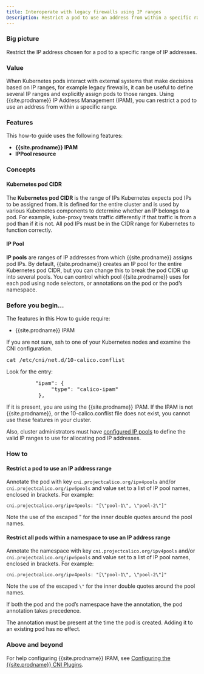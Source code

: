 ```yaml
---
title: Interoperate with legacy firewalls using IP ranges
Description: Restrict a pod to use an address from within a specific range.
---
```


### Big picture

Restrict the IP address chosen for a pod to a specific range of IP addresses.

### Value

When Kubernetes pods interact with external systems that make decisions based on IP ranges, for example legacy firewalls, it can be useful to define several IP ranges and explicitly assign pods to those ranges. Using {{site.prodname}} IP Address Management (IPAM), you can restrict a pod to use an address from within a specific range.

### Features

This how-to guide uses the following features: 

- **{{site.prodname}} IPAM**
- **IPPool resource**  

### Concepts

#### Kubernetes pod CIDR 

The **Kubernetes pod CIDR** is the range of IPs Kubernetes expects pod IPs to be assigned from.   It is defined for the entire cluster and is used by various Kubernetes components to determine whether an IP belongs to a pod. For example, kube-proxy treats traffic differently if that traffic is from a pod than if it is not. All pod IPs must be in the CIDR range for Kubernetes to function correctly.

#### IP Pool

**IP pools** are ranges of IP addresses from which {{site.prodname}} assigns pod IPs. By default, {{site.prodname}} creates an IP pool for the entire Kubernetes pod CIDR, but you can change this to break the pod CIDR up into several pools. You can control which pool {{site.prodname}} uses for each pod using node selectors, or annotations on the pod or the pod’s namespace.

### Before you begin...

The features in this How to guide require: 

- {{site.prodname}} IPAM

If you are not sure, ssh to one of your Kubernetes nodes and examine the CNI configuration.

<pre>
cat /etc/cni/net.d/10-calico.conflist
</pre>

Look for the entry:

<pre>
         "ipam": {
              "type": "calico-ipam"
          },
</pre>

If it is present, you are using the {{site.prodname}} IPAM. If the IPAM is not {{site.prodname}}, or the 10-calico.conflist file does not exist, you cannot use these features in your cluster.

Also, cluster administrators must have [configured IP pools](https://docs.projectcalico.org/master/reference/resources/ippool) to define the valid IP ranges to use for allocating pod IP addresses.

### How to

#### Restrict a pod to use an IP address range

Annotate the pod with key `cni.projectcalico.org/ipv4pools` and/or `cni.projectcalico.org/ipv6pools` and value set to a list of IP pool names, enclosed in brackets.  For example:

`cni.projectcalico.org/ipv4pools: "[\"pool-1\", \"pool-2\"]"`

Note the use of the escaped \" for the inner double quotes around the pool names.

#### Restrict all pods within a namespace to use an IP address range

 Annotate the namespace with key `cni.projectcalico.org/ipv4pools` and/or `cni.projectcalico.org/ipv6pools` and value set to a list of IP pool names, enclosed in brackets.  For example:

`cni.projectcalico.org/ipv4pools: "[\"pool-1\", \"pool-2\"]"`

Note the use of the escaped `\"` for the inner double quotes around the pool names.

If both the pod and the pod’s namespace have the annotation, the pod annotation takes precedence.

The annotation must be present at the time the pod is created. Adding it to an existing pod has no effect. 

### Above and beyond

For help configuring {{site.prodname}} IPAM, see [Configuring the {{site.prodname}} CNI Plugins]({{site.baseurl}}/{{page.version}}/reference/cni-plugin/configuration). 

